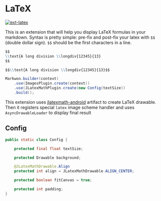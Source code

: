 # LaTeX

[![ext-latex](https://img.shields.io/maven-central/v/ru.noties.markwon/ext-latex.svg?label=ext-latex)](http://search.maven.org/#search|ga|1|g%3A%22ru.noties.markwon%22%20AND%20a%3A%22ext-latex%22)

This is an extension that will help you display LaTeX formulas in your markdown.
Syntax is pretty simple: pre-fix and post-fix your latex with `$$` (double dollar sign).
`$$` should be the first characters in a line.

```markdown
$$
\\text{A long division \\longdiv{12345}{13}
$$
```

```markdown
$$\\text{A long division \\longdiv{12345}{13}$$
```

```java
Markwon.builder(context)
    .use(ImagesPlugin.create(context))
    .use(JLatexMathPlugin.create(new Config(textSize))
    .build();
```

This extension uses [jlatexmath-android](https://github.com/noties/jlatexmath-android) artifact to create LaTeX drawable. Then it
registers special `latex` image scheme handler and uses `AsyncDrawableLoader` to display
final result

## Config

```java
public static class Config {

    protected final float textSize;

    protected Drawable background;

    @JLatexMathDrawable.Align
    protected int align = JLatexMathDrawable.ALIGN_CENTER;

    protected boolean fitCanvas = true;

    protected int padding;
}
```

